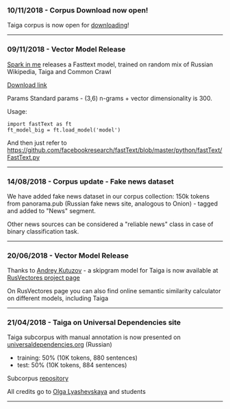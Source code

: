
### 10/11/2018 - Corpus Download now open!

Taiga corpus is now open for [downloading](https://tatianashavrina.github.io/taiga_site/downloads)!

---


### 09/11/2018 - Vector Model Release

[Spark in me](http://spark-in.me) releases a Fasttext model, trained on random mix of Russian Wikipedia, Taiga and Common Crawl

[Download link](https://goo.gl/g6HmLU)

Params
Standard params - (3,6) n-grams + vector dimensionality is 300.

Usage:
```
import fastText as ft
ft_model_big = ft.load_model('model')
```
And then just refer to
https://github.com/facebookresearch/fastText/blob/master/python/fastText/FastText.py


---

### 14/08/2018 - Corpus update - Fake news dataset
We have added fake news dataset in our corpus collection: 150k tokens from  panorama.pub (Russian fake news site, analogous to Onion) - tagged and added to "News" segment.

Other news sources can be considered a "reliable news" class in case of binary classification task.

---


### 20/06/2018 - Vector Model Release
Thanks to [Andrey Kutuzov](http://rusvectores.org/ru/contacts/) -  a skipgram model for Taiga is now available at [RusVectores project page](http://rusvectores.org/ru/models/)

On RusVectores page you can also find online semantic similarity calculator on different models, including Taiga

---


### 21/04/2018 - Taiga on Universal Dependencies site
Taiga subcorpus with manual annotation is now presented on [universaldependencies.org](http://universaldependencies.org/) (Russian)
 - training: 50% (10K tokens, 880 sentences)
 - test: 50% (10K tokens, 884 sentences)
 
Subcorpus [repository](https://github.com/UniversalDependencies/UD_Russian-Taiga/tree/master)

All credits go to [Olga Lyashevskaya](https://www.hse.ru/staff/olesar) and students

---

